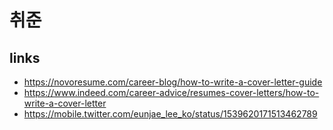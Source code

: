 # 취준

## links

* <https://novoresume.com/career-blog/how-to-write-a-cover-letter-guide>
* <https://www.indeed.com/career-advice/resumes-cover-letters/how-to-write-a-cover-letter>
* <https://mobile.twitter.com/eunjae_lee_ko/status/1539620171513462789>
